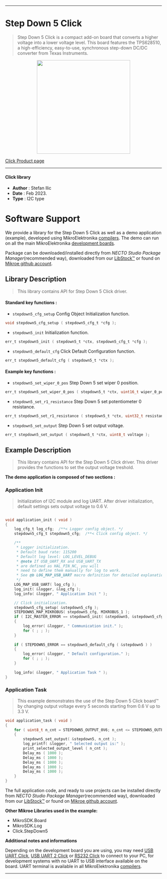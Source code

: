 
---
# Step Down 5 Click

> Step Down 5 Click is a compact add-on board that converts a higher voltage into a lower voltage level. This board features the TPS628510, a high-efficiency, easy-to-use, synchronous step-down DC/DC converter from Texas Instruments. 

<p align="center">
  <img src="https://download.mikroe.com/images/click_for_ide/stepdown5_click.png" height=300px>
</p>

[Click Product page](https://www.mikroe.com/step-down-5-click)

---


#### Click library

- **Author**        : Stefan Ilic
- **Date**          : Feb 2023.
- **Type**          : I2C type


# Software Support

We provide a library for the Step Down 5 Click
as well as a demo application (example), developed using MikroElektronika
[compilers](https://www.mikroe.com/necto-studio).
The demo can run on all the main MikroElektronika [development boards](https://www.mikroe.com/development-boards).

Package can be downloaded/installed directly from *NECTO Studio Package Manager*(recommended way), downloaded from our [LibStock&trade;](https://libstock.mikroe.com) or found on [Mikroe github account](https://github.com/MikroElektronika/mikrosdk_click_v2/tree/master/clicks).

## Library Description

> This library contains API for Step Down 5 Click driver.

#### Standard key functions :

- `stepdown5_cfg_setup` Config Object Initialization function.
```c
void stepdown5_cfg_setup ( stepdown5_cfg_t *cfg );
```

- `stepdown5_init` Initialization function.
```c
err_t stepdown5_init ( stepdown5_t *ctx, stepdown5_cfg_t *cfg );
```

- `stepdown5_default_cfg` Click Default Configuration function.
```c
err_t stepdown5_default_cfg ( stepdown5_t *ctx );
```

#### Example key functions :

- `stepdown5_set_wiper_0_pos` Step Down 5 set wiper 0 position.
```c
err_t stepdown5_set_wiper_0_pos ( stepdown5_t *ctx, uint16_t wiper_0_pos );
```

- `stepdown5_set_r1_resistance` Step Down 5 set potentiometer 0 resistance.
```c
err_t stepdown5_set_r1_resistance ( stepdown5_t *ctx, uint32_t resistance );
```

- `stepdown5_set_output` Step Down 5 set output voltage.
```c
err_t stepdown5_set_output ( stepdown5_t *ctx, uint8_t voltage );
```

## Example Description

> This library contains API for the Step Down 5 Click driver.
 This driver provides the functions to set the output voltage treshold.

**The demo application is composed of two sections :**

### Application Init

> Initialization of I2C module and log UART.
 After driver initialization, default settings sets output voltage to 0.6 V.

```c

void application_init ( void ) 
{
    log_cfg_t log_cfg;  /**< Logger config object. */
    stepdown5_cfg_t stepdown5_cfg;  /**< Click config object. */

    /** 
     * Logger initialization.
     * Default baud rate: 115200
     * Default log level: LOG_LEVEL_DEBUG
     * @note If USB_UART_RX and USB_UART_TX 
     * are defined as HAL_PIN_NC, you will 
     * need to define them manually for log to work. 
     * See @b LOG_MAP_USB_UART macro definition for detailed explanation.
     */
    LOG_MAP_USB_UART( log_cfg );
    log_init( &logger, &log_cfg );
    log_info( &logger, " Application Init " );

    // Click initialization.
    stepdown5_cfg_setup( &stepdown5_cfg );
    STEPDOWN5_MAP_MIKROBUS( stepdown5_cfg, MIKROBUS_1 );
    if ( I2C_MASTER_ERROR == stepdown5_init( &stepdown5, &stepdown5_cfg ) ) 
    {
        log_error( &logger, " Communication init." );
        for ( ; ; );
    }
    
    if ( STEPDOWN5_ERROR == stepdown5_default_cfg ( &stepdown5 ) )
    {
        log_error( &logger, " Default configuration." );
        for ( ; ; );
    }
    
    log_info( &logger, " Application Task " );
}

```

### Application Task

> This example demonstrates the use of the Step Down 5 Click board™ by changing 
 output voltage every 5 seconds starting from 0.6 V up to 3.3 V.

```c
void application_task ( void ) 
{
    for ( uint8_t n_cnt = STEPDOWN5_OUTPUT_0V6; n_cnt <= STEPDOWN5_OUTPUT_3V3; n_cnt++ )
    {
        stepdown5_set_output( &stepdown5, n_cnt );
        log_printf( &logger, " Selected output is:" );
        print_selected_output_level ( n_cnt );
        Delay_ms ( 1000 );
        Delay_ms ( 1000 );
        Delay_ms ( 1000 );
        Delay_ms ( 1000 );
        Delay_ms ( 1000 );
    }
}
```

The full application code, and ready to use projects can be installed directly from *NECTO Studio Package Manager*(recommended way), downloaded from our [LibStock&trade;](https://libstock.mikroe.com) or found on [Mikroe github account](https://github.com/MikroElektronika/mikrosdk_click_v2/tree/master/clicks).

**Other Mikroe Libraries used in the example:**

- MikroSDK.Board
- MikroSDK.Log
- Click.StepDown5

**Additional notes and informations**

Depending on the development board you are using, you may need
[USB UART Click](https://www.mikroe.com/usb-uart-click),
[USB UART 2 Click](https://www.mikroe.com/usb-uart-2-click) or
[RS232 Click](https://www.mikroe.com/rs232-click) to connect to your PC, for
development systems with no UART to USB interface available on the board. UART
terminal is available in all MikroElektronika
[compilers](https://shop.mikroe.com/compilers).

---
